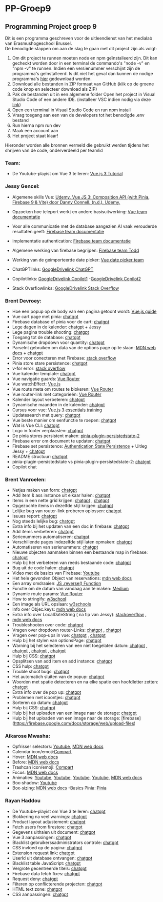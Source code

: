 # PP-Groep9
<h2>Programming Project groep 9</h2>

Dit is een programma geschreven voor de uitleendienst van het medialab van Erasmushogeschool Brussel. <br>
De benodigde stappen om aan de slag te gaan met dit project zijn als volgt:


  1. Om dit project te runnen moeten node en npm geïnstalleerd zijn. Dit kan gecheckt worden door in een terminal de commando's "node -v" en "npm -v" te runnen. Indien een versienummer verschijnt zijn de programma's geïnstalleerd. Is dit niet het geval dan kunnen de nodige programma's [hier](https://nodejs.org/en/download/package-manager) gedownload worden.
  2. Download alle bestanden in ZIP formaat van GitHub (klik op de groene code knop en selecteer download als ZIP)
  3. Pak de bestanden uit in een algemene folder
  Open het project in Visual Studio Code of een andere IDE. (installeer VSC indien nodig via deze [link](https://code.visualstudio.com/download))
  4. Open een terminal in Visual Studio Code en run npm install
  5. Vraag toegang aan een van de developers tot het benodigde .env bestand 
  6. Run hierna npm run dev
  7. Maak een account aan
  8. Het project staat klaar!




Hieronder worden alle bronnen vermeld die gebruikt werden tijdens het shrijven van de code, onderverdeeld per teamlid

<h3>Team:</h3>

- De Youtube-playist om Vue 3 te leren: [Vue.js 3 Tutorial](https://youtube.com/playlist?list=PL4cUxeGkcC9hYYGbV60Vq3IXYNfDk8At1&si=u8ZxM7clIH1x0TjZ)

<h3>Jessy Gencel:</h3> 

- Algemene skills Vue: [Udemy. Vue JS 3: Composition API (with Pinia, Firebase 9 & Vite) door Danny Connell. (n.d.). Udemy.](https://www.udemy.com/course/vue-js-3-composition-api/?couponCode=LEADERSALE24B)

- Opzoeken hoe teleport werkt en andere basisuitwerking: [Vue team documentatie](https://vuejs.org)

- Voor alle communicatie met de database aangezien AI vaak verouderde resultaten geeft: [Firebase team documentatie](https://firebase.google.com/docs/firestore)

- Implementatie authentication: [Firebase team documentatie](https://firebase.google.com/docs/auth)

- Algemene werking van firebase begrijpen: [Firebase team Todd](https://www.youtube.com/watch?v=v_hR4K4auoQ&list=PLl-K7zZEsYLluG5MCVEzXAQ7ACZBCuZgZ)

- Werking van de geimporteerde date picker: [Vue date picker team](https://vue3datepicker.com/installation/)

- ChatGPTlinks: [GoogleDrivelink ChatGPT](https://docs.google.com/document/d/1RBjeRgCfscwq2AJVDOmb-P3UjD38mV1Z/edit?usp=sharing&ouid=110618404478427787920&rtpof=true&sd=true)

- Copilotlinks: [GoogleDrivelink Copilot1](https://drive.google.com/file/d/1wGMhcWe5-fU67K-j7VclszSbMsL1wvks/view?usp=sharing)
                -[GoogleDrivelink Copilot2](https://drive.google.com/file/d/1MaEdRpdEm2bpw_1GQvAd33p8dCKcUXnF/view?usp=sharing)

- Stack Overflowlinks: [GoogleDrivelink Stack Overflow](https://docs.google.com/document/d/14trKgVzxZd0ETIXcGLzPfCRuLkmr2R0z/edit?usp=sharing&ouid=110618404478427787920&rtpof=true&sd=true)                   



<h3>Brent Devroey:</h3>

- Hoe een popup op de body van een pagina getoont wordt: [Vue.js guide](https://vuejs.org/guide/built-ins/teleport.html)
- Vue cart page met pinia: [chatgpt](https://chatgpt.com/share/7181079a-5e92-4717-aefe-514313cd2f58)
- Firebase database of pinia voor de cart: [chatgpt](https://chatgpt.com/share/c962b214-bff3-4dd5-9410-4c27d9efa20d)
- Lege dagen in de kalender: [chatgpt](https://chatgpt.com/share/1c29aafe-a8f2-46df-98c9-60e0cf59f808) + Jessy
- Lege pagina trouble shooting: [chatgpt](https://chatgpt.com/share/6727e2e7-6139-419f-b303-e867c5b74adc)
- Toegang tot de database: [chatgpt](https://chatgpt.com/share/47325710-5fdb-4735-ac15-610c198cc704)
- Dynamische dropdown voor quantity: [chatgpt](https://chatgpt.com/share/71559c8d-cbcc-4b10-9b4e-5460060ad905)
- ParseInt gebruiken om data van de options page op te slaan: [MDN web docs](https://developer.mozilla.org/en-US/docs/Web/JavaScript/Reference/Global_Objects/parseInt) + [chatgpt](https://chatgpt.com/share/01bec154-2b2d-4578-931d-6ee9070737a4)
- Error voor conecteren met Firebase: [stack overflow](https://stackoverflow.com/questions/71242805/invalid-document-reference-document-references-must-have-an-even-number-of-segm)
- Pinia store stare persistence: [chatgpt](https://chatgpt.com/share/b5c11ca2-ccd6-4e0c-9da0-e3a655868cea)
- v-for error: [stack overflow](https://stackoverflow.com/questions/47608379/vue-language-server-elements-in-iteration-expect-to-have-v-bindkey-directiv)
- Vue kalender template: [chatgpt](https://chatgpt.com/share/be925a11-62e0-4fca-9fac-faa689cb8bcf)
- Vue navigatie guards: [Vue Router](https://router.vuejs.org/guide/advanced/navigation-guards)
- Vue watchEffect: [Vue.js](https://vuejs.org/guide/essentials/watchers)
- Vue route meta om routes te blokeren: [Vue Router](https://router.vuejs.org/guide/advanced/meta)
- Vue router-link met categorieën: [Vue Router](https://router.vuejs.org/guide/essentials/navigation.html)
- Kalender layout verbeteren: [chatgpt](https://chatgpt.com/share/7636ba18-08c7-408c-a252-b6ed7693f78b)
- Dynamische maanden in de kalender: [chatgpt](https://chatgpt.com/share/a0283b54-9978-40cb-81d7-e3e87cab55bb)
- Cursus voor vue: [Vue.js 3 essentials training](https://www.linkedin.com/learning/vue-js-3-essential-training/what-you-should-learn-about-vue-js?u=67554514)
- Updatesearch met query: [chatgpt](https://chatgpt.com/share/5ff6cc0c-019e-477d-89c0-27cf8d230f68)
- Vue beste manier om eenfunctie te roepen: [chatgpt](https://chatgpt.com/share/303c456f-c784-4c76-8dc9-b2229a721762)
- Wat is Vue CLI: [chatgpt](https://chatgpt.com/share/d81fdeed-a79b-437f-918f-1395dd974ef4)
- Logo in footer verplaasten: [chatgpt](https://chatgpt.com/share/8708af81-e2e9-46e5-b256-43efeacca272)
- De pinia stores persistent maken: [pinia-plugin-persistedstate-2](https://www.npmjs.com/package/pinia-plugin-persistedstate-2)
- Firebase error om document te updaten: [chatgpt](https://chatgpt.com/share/01a9b43c-9779-484f-b2a6-abb9a77b4f5c)
- Firebase set persistence: [Authentication State Persistence](https://firebase.google.com/docs/auth/web/auth-state-persistence) + Uitleg Jessy + [chatgpt](https://chatgpt.com/share/fb13dd43-2812-4b30-b48b-5b081983ed16)
- README structuur: [chatgpt](https://chatgpt.com/share/4854c620-dc6b-40fb-8e0c-5d66024e27fb)
- pinia-plugin-persistedstate vs pinia-plugin-persistedstate-2: [chatgpt](https://chatgpt.com/share/721c7228-c062-4634-b32a-f43bcbc6e660)
- Copilot chat

<h3>Brent Vanroelen:</h3>

- Netjes maken van form: [chatgpt](https://chatgpt.com/share/992394f4-89ff-4654-a0c5-9df343233239)
- Add item & ass instance uit elkaar halen: [chatgpt](https://chatgpt.com/share/24a6983a-5cf7-49bb-ad6b-d09674d07613)
- Items in een nette grid krijgen: [chatgpt](https://chatgpt.com/share/722014ea-5c0e-4acd-ad0a-9081a4be285c) , [chatgpt](https://chatgpt.com/share/d0364cec-613c-4339-a20e-1392aa49e63e)
- Opgezochte items in dezelfde stijl krijgen: [chatgpt](https://chatgpt.com/share/7a80ab33-7a26-4384-b903-d03d6286166d)
- Lelijke bug van router-link proberen oplossen: [chatgpt](https://chatgpt.com/share/371253e3-f6ef-4358-b760-565d00560f73)
- Isuues report: [chatgpt](https://chatgpt.com/share/69b5fd5e-daed-4a06-8944-70814155c5c1)
- Nog steeds lelijke bug: [chatgpt](https://chatgpt.com/share/2a988002-3735-467c-9fc5-72a1d1d15cf6)
- Extra info bij het updaten van een doc in firebase: [chatgpt](https://chatgpt.com/share/b516e5d6-935d-41d6-ba66-3eaef897f08b)
- Add items verbeteren: [chatgpt](https://chatgpt.com/share/f53c8702-1051-4ee1-bcb4-9a7dff1c1047)
- Serienummers automatiseren: [chatgpt](https://chatgpt.com/share/98d72dad-b6b1-4c61-9770-135f60235280)
- Verschillende pages indezelfde stijl laten opmaken: [chatgpt](https://chatgpt.com/share/c25d990c-5214-4d81-93d1-069aa82cc625)
- Automatiseren van serienummers: [chatgpt](https://chatgpt.com/share/98ed5bd9-75a4-49fc-a220-e94709c32f7e)
- Nieuwe objecten aanmaken binnen een bestaande map in firebase: [chatgpt](https://chatgpt.com/share/e7d65fad-1b34-4d07-b89c-a5f75244423d)
- Hulp bij het verbeteren van reeds bestaande code: [chatgpt](https://chatgpt.com/share/f6e60cc1-d6a5-4df4-86bc-0221f3cf5a04)
- Bug uit de code halen: [chatgpt](https://chatgpt.com/share/f38c0bbf-bf4a-4f1a-95e4-17d7a226e288)
- Video met de basics van Firebase: [Youtube](https://www.youtube.com/watch?v=84mhLKUM04E&ab_channel=MakeAppswithDanny)
- Het hele gevonden Object van reservations: [mdn web docs](https://developer.mozilla.org/en-US/docs/Web/JavaScript/Reference/Global_Objects/Object/values)
- Een array omdraaien: [JS .reverse() Function](https://www.freecodecamp.org/news/how-to-reverse-an-array-in-javascript-js-reverse-function/#:~:text=You%20can%20use%20the%20reverse,is%20used%20on%20is%20modified.&text=As%20you%20can%20see%20in,method%20is%20applied%20to%20it.)
- Functie om de datum van vandaag aan te maken: [Medium](https://blog.devops.dev/vue-js-get-current-date-and-time-e748c5191025)
- Dynamic route params: [Vue Router](https://router.vuejs.org/guide/essentials/dynamic-matching)
- How to stringify: [w3school](https://www.w3schools.com/js/js_json_stringify.asp)
- Een image als URL opslaan: [w3schools](https://www.w3docs.com/learn-javascript/file-and-filereader.html)
- Info over Objec.keys: [mdn web docs](https://developer.mozilla.org/en-US/docs/Web/JavaScript/Reference/Global_Objects/Object/keys)
- Extra info over LocalDateString ( na tip van Jessy): [stackoverflow](https://stackoverflow.com/questions/27939773/tolocaledatestring-short-format) ,
- [mdn web docs](https://developer.mozilla.org/en-US/docs/Web/JavaScript/Reference/Global_Objects/Date/toLocaleDateString)
- Troubleshooten over code: [chatgpt](https://chatgpt.com/share/504a19cb-b26f-473f-8c46-71a68fb200a3)
- Vragen over dropdown router-Links: [chatgpt](https://chatgpt.com/share/82768e62-2592-49a9-8d98-9a61379014e4) , [chatgpt](https://chatgpt.com/share/f3b03082-ee68-470d-971b-0a93e52797ea)
- Vragen over pop-ups in vue: [chatgpt](https://chatgpt.com/share/6f2ace3e-494a-4a16-8c46-3a23f0bff2a0) , [chatgpt](https://chatgpt.com/share/ec08d56d-56bb-4148-ad00-bbe3b4fdff0a)
- Hulp bij het stylen van optionsPage: [chatgpt](https://chatgpt.com/share/f00b2a8b-346e-4e97-b076-3c3fd1609453)
- Warning bij het selecteren van een niet toegelaten datum: [chatgpt](https://chatgpt.com/share/b05b0200-a573-4f64-bbdc-f5814614620) , [chatgpt](https://chatgpt.com/share/18ce3f6a-3b0e-4c48-adfc-b7d84cbfac30) , [chatgpt](https://chatgpt.com/share/94b01fc2-5518-4528-84f2-62c597c6c847) , [chatgpt](https://chatgpt.com/share/fafb9956-e133-4030-9d4b-6cad8318ce63)
- Hulp bij CSS: [chatgpt](https://chatgpt.com/share/9eeb5e06-d0f6-474a-8f00-b02cbed413f8)
- Opsplitsen van add item en add instance: [chatgpt](https://chatgpt.com/share/24a6983a-5cf7-49bb-ad6b-d09674d07613)
- CSS hulp: [chatgpt](https://chatgpt.com/share/722014ea-5c0e-4acd-ad0a-9081a4be285c)
- Trouble shoot bugs: [chatgpt](https://chatgpt.com/share/371253e3-f6ef-4358-b760-565d00560f73)
- Het automatich sluiten van de popup: [chatgpt](https://chatgpt.com/share/4285c5ad-7582-49e1-b295-58d842b06e96)
- Woorden met spatie detecteren en na elke spatie een hoofdletter zetten: [chatgpt](https://chatgpt.com/share/e6c06dcf-5aa7-4907-8d6b-714143aefc28)
- Extra info over de pop up: [chatgpt](https://chatgpt.com/share/11d80d64-f711-4391-9285-ffd1ad913315)
- Problemen met icoontjes: [chatgpt](https://chatgpt.com/share/59c7f479-d3f2-4b74-b1ed-23bb6143d104)
- Sorteren op datum: [chatgpt](https://chatgpt.com/share/cbbf6210-994e-474f-95ad-9bdc6f0edfc0)
- Hulp bij CSS: [chatgpt](https://chatgpt.com/share/0649a67f-2d41-4cc8-86b0-70dd0cd9c18b)
- Hulp bij het uploaden van een image naar de storage: [chatgpt](https://chatgpt.com/share/73586585-d269-464f-88d8-964e6dae7b3b)
- Hulp bij het uploaden van een image naar de storage: [firebase] (https://firebase.google.com/docs/storage/web/upload-files)


<h3> Aikarose Mwasha: </h3>

- Opfrisser selectors: [Youtube](https://www.youtube.com/watch?v=l1mER1bV0N0), [MDN web docs](https://developer.mozilla.org/en-US/docs/Web/CSS/:nth-child)
- Calendar icon/emoji:[Compart](https://www.compart.com/en/unicode/U+1F4C5)
- Hover: [MDN web docs](https://developer.mozilla.org/en-US/docs/Web/CSS/:hover) 
- Before: [MDN web docs](https://developer.mozilla.org/en-US/docs/Web/CSS/::before)
- Trashcan icon/emoji: [Compart](https://www.compart.com/en/unicode/U+1F5D1)
- Focus: [MDN web docs](https://developer.mozilla.org/en-US/docs/Web/CSS/:focus)
- Animaties: [Youtube](https://www.youtube.com/watch?v=PH35-BDak0M), [Youtube](https://www.youtube.com/watch?v=oYlJR4Le228), [Youtube](https://www.youtube.com/watch?v=rzD-cPhq02E), [Youtube](https://www.youtube.com/watch?v=aii2itPgRVs), [MDN web docs](https://developer.mozilla.org/en-US/docs/Web/CSS/transform-function/translateY)
- Box-shadow: [Youtube](https://www.youtube.com/watch?v=-JNRQ5HjNeI)
- Box-sizing: [MDN web docs](https://developer.mozilla.org/en-US/docs/Web/CSS/box-sizing)
-Basics Pinia: [Pinia](https://pinia.vuejs.org/introduction)

<h3>Rayan Haddou</h3>

- De Youtube-playist om Vue 3 te leren: [chatgpt](https://youtube.com/playlist?list=PL4cUxeGkcC9hYYGbV60Vq3IXYNfDk8At1&si=u8ZxM7clIH1x0TjZ)
- Blokkering na veel warnings: [chatgpt](https://chatgpt.com/share/a4efdad5-a6c4-4157-9cd0-16ceb00d732f)
- Product layout adjustement: [chatgpt](https://chatgpt.com/share/0dc12551-bc00-44b1-a4ed-358669e92b8a)
- Fetch users from firestore: [chatgpt](https://chatgpt.com/share/1df57dae-c5d8-4e02-9727-bc2551e75f4c)
- Gegevens uithalen uit document: [chatgpt](https://chatgpt.com/share/be5d4f68-417e-4a7b-bfa2-d8a4debb5a6f)
- Vue 3 aanpassingen: [chatgpt](https://chatgpt.com/share/60d60df0-0dc6-4946-8f5f-17f73ce7acdb)
- Blacklist gebruikerssadministrators controle: [chatgpt](https://chatgpt.com/share/e1a823ea-303a-4488-9305-755daf42cdfc)
- CSS invloed op de pagina: [chatgpt](https://chatgpt.com/share/bdacdc09-306b-4ce9-b76e-952797b7be20)
- Extension request link: [chatgpt](https://chatgpt.com/share/db9d39f0-9fe0-4ef4-a264-7d558766dd7b)
- UserId uit database ontvangen: [chatgpt](https://chatgpt.com/share/2cb69882-4bad-4ba4-ae8c-bd0a0d405438)
- Blacklist table JavaScript: [chatgpt](https://chatgpt.com/share/1ee455bd-7abf-4909-83ab-473596e293d1)
- Vergrote gecentreerde titels: [chatgpt](https://chatgpt.com/share/a2e1d697-d8d3-43f0-a9df-20e07c6d0889)
- Firebase data fetch fixes: [chatgpt](https://chatgpt.com/share/35abcfb2-6c38-4426-8295-4f83a336f366)
- Request deny: [chatgpt](https://chatgpt.com/share/728ce694-9eb7-4d01-80e9-0adeab1ae3d8)
- Filteren op conflicterende projecten: [chatgpt](https://chatgpt.com/share/39f8c8bb-ae07-423b-a1fc-201e127e04bf)
- HTML text zone: [chatgpt](https://chatgpt.com/share/6442f2bc-373f-4908-a241-07c2a5fc71a6)
- CSS aanpassingen: [chatgpt](https://chatgpt.com/share/741f1d0b-9c46-40a4-8bb0-161b2654e3b2)





